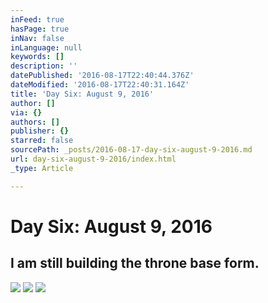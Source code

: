 ```yaml
---
inFeed: true
hasPage: true
inNav: false
inLanguage: null
keywords: []
description: ''
datePublished: '2016-08-17T22:40:44.376Z'
dateModified: '2016-08-17T22:40:31.164Z'
title: 'Day Six: August 9, 2016'
author: []
via: {}
authors: []
publisher: {}
starred: false
sourcePath: _posts/2016-08-17-day-six-august-9-2016.md
url: day-six-august-9-2016/index.html
_type: Article

---
```

# Day Six: August 9, 2016

## I am still building the throne base form.
![](https://the-grid-user-content.s3-us-west-2.amazonaws.com/b170272d-9d8a-483c-a637-0d2554713a87.jpg)
![](https://the-grid-user-content.s3-us-west-2.amazonaws.com/c01716a9-e531-453e-b7af-8baa1b39649f.jpg)
![](https://the-grid-user-content.s3-us-west-2.amazonaws.com/7216eb92-9217-4da8-931d-3c52b31f2f18.jpg)